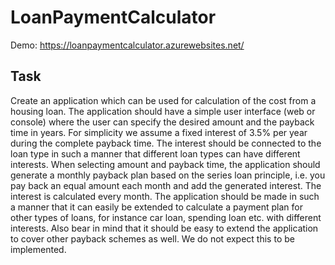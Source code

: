 # LoanPaymentCalculator

Demo: https://loanpaymentcalculator.azurewebsites.net/

## Task

Create an application which can be used for calculation of the cost from a housing loan.
The application should have a simple user interface (web or console) where the user can specify the desired
amount and the payback time in years. For simplicity we assume a fixed interest of 3.5% per year during the
complete payback time. The interest should be connected to the loan type in such a manner that different
loan types can have different interests. When selecting amount and payback time, the application should
generate a monthly payback plan based on the series loan principle, i.e. you pay back an equal amount each
month and add the generated interest. The interest is calculated every month.
The application should be made in such a manner that it can easily be extended to calculate a payment plan
for other types of loans, for instance car loan, spending loan etc. with different interests. Also bear in mind
that it should be easy to extend the application to cover other payback schemes as well. We do not expect
this to be implemented.
